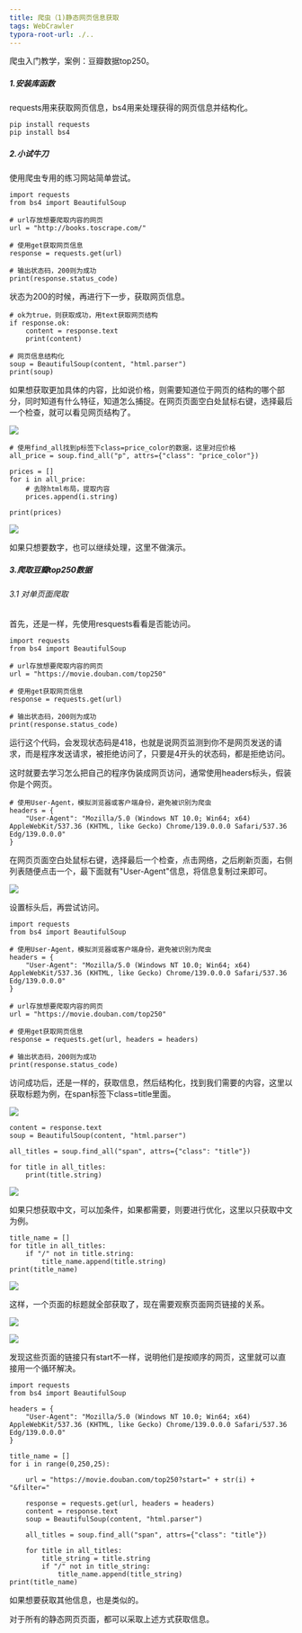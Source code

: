 ```yaml
---
title: 爬虫（1)静态网页信息获取
tags: WebCrawler
typora-root-url: ./..
---
```


爬虫入门教学，案例：豆瓣数据top250。

<!--more-->

##### 1.安装库函数

requests用来获取网页信息，bs4用来处理获得的网页信息并结构化。

~~~
pip install requests
pip install bs4
~~~

##### 2.小试牛刀

使用爬虫专用的练习网站简单尝试。

~~~
import requests
from bs4 import BeautifulSoup

# url存放想要爬取内容的网页
url = "http://books.toscrape.com/"

# 使用get获取网页信息
response = requests.get(url)

# 输出状态码，200则为成功
print(response.status_code)
~~~

状态为200的时候，再进行下一步，获取网页信息。

~~~
# ok为true，则获取成功，用text获取网页结构
if response.ok:
	content = response.text
	print(content)
	
# 网页信息结构化
soup = BeautifulSoup(content, "html.parser")
print(soup)
~~~

如果想获取更加具体的内容，比如说价格，则需要知道位于网页的结构的哪个部分，同时知道有什么特征，知道怎么捕捉。在网页页面空白处鼠标右键，选择最后一个检查，就可以看见网页结构了。

![](/images/WebCrawler/1.png)

~~~
# 使用find_all找到p标签下class=price_color的数据，这里对应价格
all_price = soup.find_all("p", attrs={"class": "price_color"})

prices = []
for i in all_price:
	# 去除html布局，提取内容
	prices.append(i.string)
	
print(prices)
~~~

![](/images/WebCrawler/2.png)

如果只想要数字，也可以继续处理，这里不做演示。

##### 3.爬取豆瓣top250数据

###### 3.1 对单页面爬取

首先，还是一样，先使用resquests看看是否能访问。

~~~
import requests
from bs4 import BeautifulSoup

# url存放想要爬取内容的网页
url = "https://movie.douban.com/top250"

# 使用get获取网页信息
response = requests.get(url)

# 输出状态码，200则为成功
print(response.status_code)
~~~

运行这个代码，会发现状态码是418，也就是说网页监测到你不是网页发送的请求，而是程序发送请求，被拒绝访问了，只要是4开头的状态码，都是拒绝访问。

这时就要去学习怎么把自己的程序伪装成网页访问，通常使用headers标头，假装你是个网页。

~~~
# 使用User-Agent，模拟浏览器或客户端身份，避免被识别为爬虫
headers = {
	"User-Agent": "Mozilla/5.0 (Windows NT 10.0; Win64; x64) AppleWebKit/537.36 (KHTML, like Gecko) Chrome/139.0.0.0 Safari/537.36 Edg/139.0.0.0"
}
~~~

在网页页面空白处鼠标右键，选择最后一个检查，点击网络，之后刷新页面，右侧列表随便点击一个，最下面就有"User-Agent"信息，将信息复制过来即可。

![](/images/WebCrawler/3.png)

设置标头后，再尝试访问。

~~~
import requests
from bs4 import BeautifulSoup

# 使用User-Agent，模拟浏览器或客户端身份，避免被识别为爬虫
headers = {
	"User-Agent": "Mozilla/5.0 (Windows NT 10.0; Win64; x64) AppleWebKit/537.36 (KHTML, like Gecko) Chrome/139.0.0.0 Safari/537.36 Edg/139.0.0.0"
}

# url存放想要爬取内容的网页
url = "https://movie.douban.com/top250"

# 使用get获取网页信息
response = requests.get(url, headers = headers)

# 输出状态码，200则为成功
print(response.status_code)
~~~

访问成功后，还是一样的，获取信息，然后结构化，找到我们需要的内容，这里以获取标题为例，在span标签下class=title里面。

![](/images/WebCrawler/4.png)

~~~
content = response.text
soup = BeautifulSoup(content, "html.parser")

all_titles = soup.find_all("span", attrs={"class": "title"})

for title in all_titles:
	print(title.string)
~~~

![](/images/WebCrawler/5.png)

如果只想获取中文，可以加条件，如果都需要，则要进行优化，这里以只获取中文为例。

~~~
title_name = []
for title in all_titles:
    if "/" not in title.string:
        title_name.append(title.string)
print(title_name)
~~~

![](/images/WebCrawler/6.png)

这样，一个页面的标题就全部获取了，现在需要观察页面网页链接的关系。

![](/images/WebCrawler/7.png)

![](/images/WebCrawler/8.png)

发现这些页面的链接只有start不一样，说明他们是按顺序的网页，这里就可以直接用一个循环解决。

~~~
import requests
from bs4 import BeautifulSoup

headers = {
    "User-Agent": "Mozilla/5.0 (Windows NT 10.0; Win64; x64) AppleWebKit/537.36 (KHTML, like Gecko) Chrome/139.0.0.0 Safari/537.36 Edg/139.0.0.0"
}

title_name = []
for i in range(0,250,25):
    
    url = "https://movie.douban.com/top250?start=" + str(i) + "&filter="
    
    response = requests.get(url, headers = headers)
    content = response.text
    soup = BeautifulSoup(content, "html.parser")
    
    all_titles = soup.find_all("span", attrs={"class": "title"})

    for title in all_titles:
        title_string = title.string
        if "/" not in title_string:
            title_name.append(title_string)
print(title_name)
~~~

如果想要获取其他信息，也是类似的。

对于所有的静态网页页面，都可以采取上述方式获取信息。
